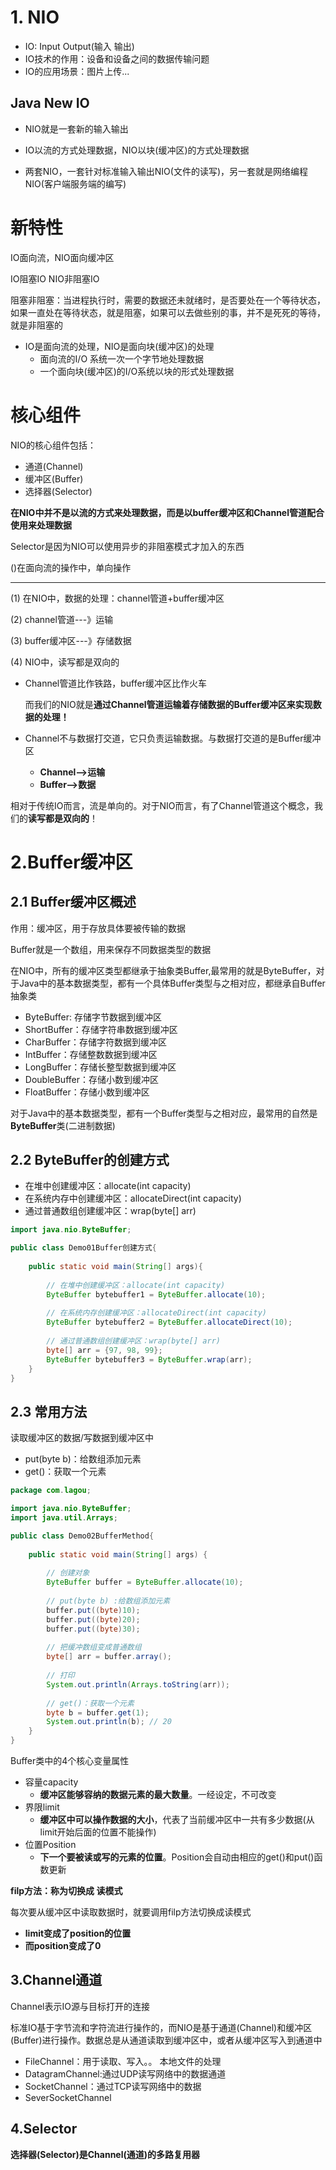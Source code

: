 # 1. NIO

* IO: Input Output(输入 输出)
* IO技术的作用：设备和设备之间的数据传输问题
* IO的应用场景：图片上传...



## Java New IO

* NIO就是一套新的输入输出

* IO以流的方式处理数据，NIO以块(缓冲区)的方式处理数据
* 两套NIO，一套针对标准输入输出NIO(文件的读写)，另一套就是网络编程NIO(客户端服务端的编写)



# 新特性

IO面向流，NIO面向缓冲区

IO阻塞IO 	NIO非阻塞IO

阻塞非阻塞：当进程执行时，需要的数据还未就绪时，是否要处在一个等待状态，如果一直处在等待状态，就是阻塞，如果可以去做些别的事，并不是死死的等待，就是非阻塞的

* IO是面向流的处理，NIO是面向块(缓冲区)的处理
  * 面向流的I/O 系统一次一个字节地处理数据
  * 一个面向块(缓冲区)的I/O系统以块的形式处理数据

# 核心组件

NIO的核心组件包括：

* 通道(Channel)
* 缓冲区(Buffer)
* 选择器(Selector)

**在NIO中并不是以流的方式来处理数据，而是以buffer缓冲区和Channel管道配合使用来处理数据**	

Selector是因为NIO可以使用异步的非阻塞模式才加入的东西

()在面向流的操作中，单向操作

----



(1) 在NIO中，数据的处理：channel管道+buffer缓冲区

(2) channel管道---》运输

(3) buffer缓冲区---》存储数据

(4) NIO中，读写都是双向的

* Channel管道比作铁路，buffer缓冲区比作火车

  而我们的NIO就是**通过Channel管道运输着存储数据的Buffer缓冲区来实现数据的处理！**

* Channel不与数据打交道，它只负责运输数据。与数据打交道的是Buffer缓冲区
  * **Channel-->运输**
  * **Buffer-->数据**

​	相对于传统IO而言，流是单向的。对于NIO而言，有了Channel管道这个概念，我们的**读写都是双向的**！

# 2.Buffer缓冲区

## 2.1 Buffer缓冲区概述

作用：缓冲区，用于存放具体要被传输的数据

Buffer就是一个数组，用来保存不同数据类型的数据

在NIO中，所有的缓冲区类型都继承于抽象类Buffer,最常用的就是ByteBuffer，对于Java中的基本数据类型，都有一个具体Buffer类型与之相对应，都继承自Buffer抽象类

* ByteBuffer: 存储字节数据到缓冲区
* ShortBuffer：存储字符串数据到缓冲区
* CharBuffer：存储字符数据到缓冲区
* IntBuffer：存储整数数据到缓冲区
* LongBuffer：存储长整型数据到缓冲区
* DoubleBuffer：存储小数到缓冲区
* FloatBuffer：存储小数到缓冲区

对于Java中的基本数据类型，都有一个Buffer类型与之相对应，最常用的自然是**ByteBuffer**类(二进制数据)

## 2.2 ByteBuffer的创建方式

* 在堆中创建缓冲区：allocate(int capacity)
* 在系统内存中创建缓冲区：allocateDirect(int capacity)
* 通过普通数组创建缓冲区：wrap(byte[] arr)



```java
import java.nio.ByteBuffer;

public class Demo01Buffer创建方式{
    
    public static void main(String[] args){
        
        // 在堆中创建缓冲区：allocate(int capacity)
        ByteBuffer bytebuffer1 = ByteBuffer.allocate(10);
        
        // 在系统内存创建缓冲区：allocateDirect(int capacity)
        ByteBuffer bytebuffer2 = ByteBuffer.allocateDirect(10);
        
        // 通过普通数组创建缓冲区：wrap(byte[] arr)
        byte[] arr = {97, 98, 99};
        ByteBuffer bytebuffer3 = ByteBuffer.wrap(arr);
    }
}
```

## 2.3 常用方法

读取缓冲区的数据/写数据到缓冲区中

* put(byte b)：给数组添加元素
* get()：获取一个元素



```java
package com.lagou;

import java.nio.ByteBuffer;
import java.util.Arrays;

public class Demo02BufferMethod{
    
    public static void main(String[] args) {
        
        // 创建对象
        ByteBuffer buffer = ByteBuffer.allocate(10);
        
        // put(byte b) :给数组添加元素
       	buffer.put((byte)10);
        buffer.put((byte)20);
        buffer.put((byte)30);
        
        // 把缓冲数组变成普通数组
        byte[] arr = buffer.array();
        
        // 打印
        System.out.println(Arrays.toString(arr));
        
        // get()：获取一个元素
        byte b = buffer.get(1);
        System.out.println(b); // 20
    }
}
```



Buffer类中的4个核心变量属性

* 容量capacity
  * **缓冲区能够容纳的数据元素的最大数量**。一经设定，不可改变
* 界限limit
  * **缓冲区中可以操作数据的大小**，代表了当前缓冲区中一共有多少数据(从limit开始后面的位置不能操作)
* 位置Position
  * **下一个要被读或写的元素的位置**。Position会自动由相应的get()和put()函数更新



**filp方法：称为切换成 读模式**

每次要从缓冲区中读取数据时，就要调用filp方法切换成读模式

* **limit变成了position的位置**
* **而position变成了0**

## 3.Channel通道

Channel表示IO源与目标打开的连接

标准IO基于字节流和字符流进行操作的，而NIO是基于通道(Channel)和缓冲区(Buffer)进行操作。数据总是从通道读取到缓冲区中，或者从缓冲区写入到通道中 



* FileChannel：用于读取、写入。。 本地文件的处理
* DatagramChannel:通过UDP读写网络中的数据通道
* SocketChannel：通过TCP读写网络中的数据
* SeverSocketChannel



 ## 4.Selector

**选择器(Selector)是Channel(通道)的多路复用器**

